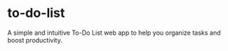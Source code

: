 # to-do-list
A simple and intuitive To-Do List web app to help you organize tasks and boost productivity.
